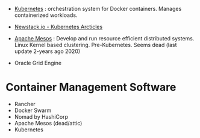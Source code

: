 
- [Kubernetes](https://kubernetes.io/) : orchestration system for Docker containers.  Manages containerized workloads.  
 - [Newstack.io - Kubernetes Arcticles](https://thenewstack.io/category/kubernetes/)


- [Apache Mesos](https://mesos.apache.org/) :  Develop and run resource efficient distributed systems.  Linux Kernel based clustering.   Pre-Kubernetes.  Seems dead (last update 2-years ago 2020)

- Oracle Grid Engine

# Container Management Software
- Rancher
- Docker Swarm
- Nomad by HashiCorp
- Apache Mesos (dead/attic)
- Kubernetes
